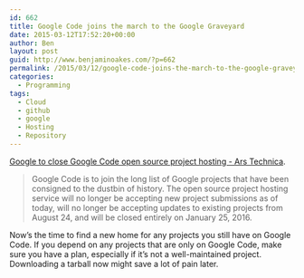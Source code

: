 ```yaml
---
id: 662
title: Google Code joins the march to the Google Graveyard
date: 2015-03-12T17:52:20+00:00
author: Ben
layout: post
guid: http://www.benjaminoakes.com/?p=662
permalink: /2015/03/12/google-code-joins-the-march-to-the-google-graveyard/
categories:
  - Programming
tags:
  - Cloud
  - github
  - google
  - Hosting
  - Repository
---
```

[Google to close Google Code open source project hosting - Ars Technica](http://arstechnica.com/information-technology/2015/03/google-to-close-google-code-open-source-project-hosting/).

> Google Code is to join the long list of Google projects that have been consigned to the dustbin of history. The open source project hosting service will no longer be accepting new project submissions as of today, will no longer be accepting updates to existing projects from August 24, and will be closed entirely on January 25, 2016.

Now&#8217;s the time to find a new home for any projects you still have on Google Code. If you depend on any projects that are only on Google Code, make sure you have a plan, especially if it&#8217;s not a well-maintained project. Downloading a tarball now might save a lot of pain later.